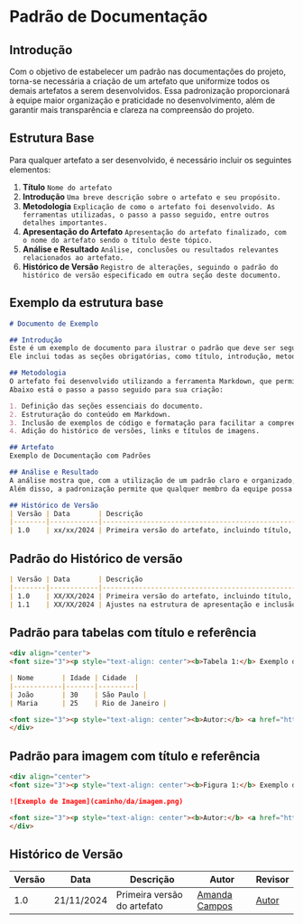 # Padrão de Documentação

## Introdução

Com o objetivo de estabelecer um padrão nas documentações do projeto, torna-se necessária a criação de um artefato que uniformize todos os demais artefatos a serem desenvolvidos. Essa padronização proporcionará à equipe maior organização e praticidade no desenvolvimento, além de garantir mais transparência e clareza na compreensão do projeto.

## Estrutura Base

Para qualquer artefato a ser desenvolvido, é necessário incluir os seguintes elementos:

1. **Título** `Nome do artefato`
2. **Introdução** `Uma breve descrição sobre o artefato e seu propósito.`
3. **Metodologia** `Explicação de como o artefato foi desenvolvido. As ferramentas utilizadas, o passo a passo seguido, entre outros detalhes importantes.`
4. **Apresentação do Artefato** `Apresentação do artefato finalizado, com o nome do artefato sendo o título deste tópico.`
5. **Análise e Resultado** `Análise, conclusões ou resultados relevantes relacionados ao artefato.`
6. **Histórico de Versão** `Registro de alterações, seguindo o padrão do histórico de versão especificado em outra seção deste documento.`

## Exemplo da estrutura base
```markdown
# Documento de Exemplo 

## Introdução
Este é um exemplo de documento para ilustrar o padrão que deve ser seguido para os artefatos. 
Ele inclui todas as seções obrigatórias, como título, introdução, metodologia, entre outras.

## Metodologia
O artefato foi desenvolvido utilizando a ferramenta Markdown, que permite criar documentos formatados de maneira simples. 
Abaixo está o passo a passo seguido para sua criação:

1. Definição das seções essenciais do documento.
2. Estruturação do conteúdo em Markdown.
3. Inclusão de exemplos de código e formatação para facilitar a compreensão.
4. Adição do histórico de versões, links e títulos de imagens.

## Artefato 
Exemplo de Documentação com Padrões

## Análise e Resultado
A análise mostra que, com a utilização de um padrão claro e organizado, a documentação se torna mais fácil de entender e manter. 
Além disso, a padronização permite que qualquer membro da equipe possa seguir o modelo sem dúvidas.

## Histórico de Versão
| Versão | Data       | Descrição                                      | Autor               | Revisor               |
|--------|------------|------------------------------------------------|---------------------|-----------------------|
| 1.0    | xx/xx/2024 | Primeira versão do artefato, incluindo título, introdução, e metodologia. | [autor](https://github.com/autor) | [Autor](https://github.com/autor) |
```

## Padrão do Histórico de versão
```markdown
| Versão | Data       | Descrição                                      | Autor               | Revisor               |
|--------|------------|------------------------------------------------|---------------------|-----------------------|
| 1.0    | XX/XX/2024 | Primeira versão do artefato, incluindo título, introdução, e metodologia. | [Autor](https://github.com/autor) | [Autor](https://github.com/autor) |
| 1.1    | XX/XX/2024 | Ajustes na estrutura de apresentação e inclusão de exemplo de imagem. | [Autor](https://github.com/autor) | [Autor](https://github.com/autor) |

```

## Padrão para tabelas com título e referência
```markdown
<div align="center">
<font size="3"><p style="text-align: center"><b>Tabela 1:</b> Exemplo de Tabela</p></font>

| Nome       | Idade | Cidade  |
|------------|-------|---------|
| João       | 30    | São Paulo |
| Maria      | 25    | Rio de Janeiro |

<font size="3"><p style="text-align: center"><b>Autor:</b> <a href="https://github.com/autor">Nome do Autor</a>, 2024.</p></font> 
</div>
```

## Padrão para imagem com título e referência
```markdown
<div align="center">
<font size="3"><p style="text-align: center"><b>Figura 1:</b> Exemplo de Imagem</p></font>

![Exemplo de Imagem](caminho/da/imagem.png)

<font size="3"><p style="text-align: center"><b>Autor:</b> <a href="https://github.com/autor">Nome do Autor</a>, 2024.</p></font> 
</div>
```

## Histórico de Versão
| Versão | Data       | Descrição                                      | Autor               | Revisor               |
|--------|------------|------------------------------------------------|---------------------|-----------------------|
| 1.0    | 21/11/2024 | Primeira versão do artefato | [Amanda Campos](https://github.com/acamposs) | [Autor](https://github.com/autor) |
